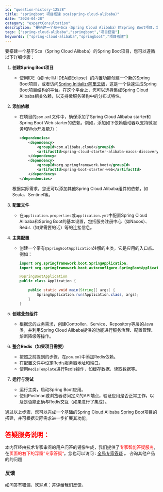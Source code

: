 ```yaml
---
id: "question-history-12538"
title: "springboot 项目搭建 sca(spring-cloud-alibaba)"
date: "2024-04-28"
category: "expertConsultation"
description: "要搭建一个基于Sca（Spring Cloud Alibaba）的Spring Boot项目，您可以遵循以下详细步骤：1. **创建Spring Boot项目**   - 使用IDE（如IntelliJ IDEA或Eclipse）的内置功能创建一个新的Spring Boot项目，或者访问[Sprin"
tags: ["spring-cloud-alibaba","springboot","项目搭建"]
keywords: ["spring-cloud-alibaba","springboot","项目搭建"]
---
```


要搭建一个基于Sca（Spring Cloud Alibaba）的Spring Boot项目，您可以遵循以下详细步骤：

1. **创建Spring Boot项目**
   - 使用IDE（如IntelliJ IDEA或Eclipse）的内置功能创建一个新的Spring Boot项目，或者访问[Spring Initializr阿里云版](https://start.aliyun.com)，这是一个快速生成Spring Boot项目结构的平台。在这个平台上，您可以选择集成Spring Cloud Alibaba相关依赖，以支持微服务架构中的分布式特性。

2. **添加依赖**
   - 在项目的`pom.xml`文件中，确保添加了Spring Cloud Alibaba starter和Spring Boot Web starter的依赖。例如，添加如下依赖启动器以支持微服务和Web开发能力：
     ```xml
     <dependencies>
         <dependency>
             <groupId>com.alibaba.cloud</groupId>
             <artifactId>spring-cloud-starter-alibaba-nacos-discovery</artifactId> <!-- 用于服务发现 -->
         </dependency>
         <dependency>
             <groupId>org.springframework.boot</groupId>
             <artifactId>spring-boot-starter-web</artifactId>
         </dependency>
     </dependencies>
     ```
   根据实际需求，您还可以添加其他Spring Cloud Alibaba组件的依赖，如Seata、Sentinel等。

3. **配置文件**
   - 在`application.properties`或`application.yml`中配置Spring Cloud Alibaba和Spring Boot的基本设置，包括服务注册中心（如Nacos）、Redis（如果需要的话）等的连接信息。

4. **主类配置**
   - 创建一个带有`@SpringBootApplication`注解的主类，它是应用的入口点。例如：
     ```java
     import org.springframework.boot.SpringApplication;
     import org.springframework.boot.autoconfigure.SpringBootApplication;
     
     @SpringBootApplication
     public class Application {
         
         public static void main(String[] args) {
             SpringApplication.run(Application.class, args);
         }
     }
     ```

5. **创建业务组件**
   - 根据您的业务需求，创建Controller、Service、Repository等层的Java类，并利用Spring Cloud Alibaba提供的功能进行服务治理、配置管理、熔断降级等操作。

6. **整合Redis（如果项目需要）**
   - 按照之前提到的步骤，在`pom.xml`中添加Redis依赖。
   - 在配置文件中设定Redis服务器地址和端口。
   - 使用`RedisTemplate`进行Redis操作，如缓存数据、读取数据等。

7. **运行与测试**
   - 运行主类，启动Spring Boot应用。
   - 使用Postman或浏览器访问定义的API端点，验证应用是否正常工作，以及是否能正确与Redis交互（如果进行了集成）。

通过以上步骤，您可以完成一个基础的Spring Cloud Alibaba Spring Boot项目的搭建，并可根据实际需求进一步扩展其功能。
## <font color="#FF0000">答疑服务说明：</font> 

本内容经由技术专家审阅的用户问答的镜像生成，我们提供了<font color="#FF0000">专家智能答疑服务</font>，在<font color="#FF0000">页面的右下的浮窗”专家答疑“</font>。您也可以访问 : [全局专家答疑](https://opensource.alibaba.com/chatBot) 。 咨询其他产品的的问题

### 反馈
如问答有错漏，欢迎点：[差评](https://ai.nacos.io/user/feedbackByEnhancerGradePOJOID?enhancerGradePOJOId=12631)给我们反馈。
